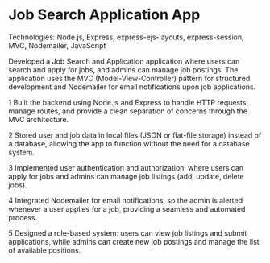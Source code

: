 # Job Search Application App

Technologies: Node.js, Express, express-ejs-layouts, express-session, MVC, Nodemailer, JavaScript

Developed a Job Search and Application application where users can search and apply for jobs, and admins can manage job postings. The application uses the MVC (Model-View-Controller) pattern for structured development and Nodemailer for email notifications upon job applications.

1 Built the backend using Node.js and Express to handle HTTP requests, manage routes, and provide a clean separation of concerns through the MVC architecture.

2 Stored user and job data in local files (JSON or flat-file storage) instead of a database, allowing the app to function without the need for a database system.

3 Implemented user authentication and authorization, where users can apply for jobs and admins can manage job listings (add, update, delete jobs).

4 Integrated Nodemailer for email notifications, so the admin is alerted whenever a user applies for a job, providing a seamless and automated process.

5 Designed a role-based system: users can view job listings and submit applications, while admins can create new job postings and manage the list of available positions.

